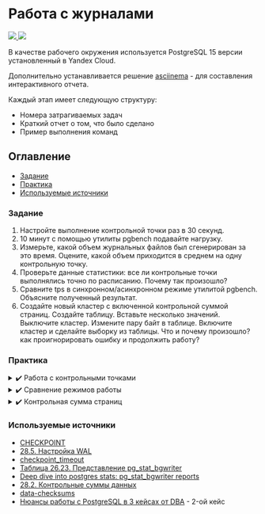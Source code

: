 # Работа с журналами

<p align="left">
    <a href="https://yandex.cloud/ru/" target="blank">
        <img src="https://img.shields.io/badge/Ubuntu-E95420?style=for-the-badge&logo=ubuntu&logoColor=white" />
    </a>
    <a href="https://www.postgresql.org/" target="blank">
        <img src="https://img.shields.io/badge/postgres-%23316192.svg?style=for-the-badge&logo=postgresql&logoColor=white"/>
    </a>
</p>

В качестве рабочего окружения используется PostgreSQL 15 версии установленный в Yandex Cloud.

Дополнительно устанавливается решение [asciinema](https://asciinema.org/) - для составления интерактивного отчета.

Каждый этап имеет следующую структуру:

* Номера затрагиваемых задач
* Краткий отчет о том, что было сделано
* Пример выполнения команд

## Оглавление

- [Задание](#задание)
- [Практика](#практика)
- [Используемые источники](#используемые-источники)

### Задание

1. Настройте выполнение контрольной точки раз в 30 секунд.
2. 10 минут c помощью утилиты pgbench подавайте нагрузку.
3. Измерьте, какой объем журнальных файлов был сгенерирован за это время. Оцените, какой объем приходится в среднем на
   одну контрольную точку.
4. Проверьте данные статистики: все ли контрольные точки выполнялись точно по расписанию. Почему так произошло?
5. Сравните tps в синхронном/асинхронном режиме утилитой pgbench. Объясните полученный результат.
6. Создайте новый кластер с включенной контрольной суммой страниц. Создайте таблицу. Вставьте несколько значений.
   Выключите кластер. Измените пару байт в таблице. Включите кластер и сделайте выборку из таблицы. Что и почему
   произошло? как проигнорировать ошибку и продолжить работу?

### Практика

<details>
  <summary> ✔️ Работа с контрольными точками</summary>

**Затрагиваемые задачи**: 1 - 4

**Выполнение задания**:

* В ходе выполнения задания, был установлен PostgreSQL 15 в Yandex Cloud.
* Перед запуском теста объем журнальных файлов был равен **17M**.
* Была создана база для проведения тестирования посредствам `pgbench`.
* Был запущен тест производительности, подающий нагрузку в течение **10 минут**.
* В результате работы, объем журнальных файлов вырос до **65M**.
* Статистика представлена ниже:
    
    | param                 |                         value |
    |-----------------------|------------------------------:|
    | checkpoints_timed     |                            22 |
    | checkpoints_req       |                             1 |
    | checkpoint_write_time |                        537602 |
    | checkpoint_sync_time  |                           523 |
    | buffers_checkpoint    |                         39876 |
    | buffers_clean         |                             0 |
    | maxwritten_clean      |                             0 |
    | buffers_backend       |                          3742 |
    | buffers_backend_fsync |                             0 |
    | buffers_alloc         |                          4555 |
    | stats_reset           | 2024-05-23 18:06:49.204361+00 |

Посредствам [cкрипта](https://gist.github.com/lesovsky/4587d70f169739c01d4525027c087d14) на одну контрольную точку
приходится: **5,28 MB**. *К сожалению, выполнение скрипта не попало в отчет*

В результате применимых настроек, видно наложение контрольных точек, что говорит об отсутствии необходимости в их частом запуске.

[![asciicast](https://asciinema.org/a/9qyfNDOyLzsz1Yof7wJN9rCnm.svg)](https://asciinema.org/a/9qyfNDOyLzsz1Yof7wJN9rCnm)

</details>

<details>
  <summary> ✔️ Сравнение режимов работы</summary>

**Затрагиваемые задачи**: 5

**Выполнение задания**:

* В ходе выполнения задания, были запущены 2 теста в разных режимах работы, статистика представлена ниже:

| param                                     | on         | off         |
|-------------------------------------------|------------|-------------|
| number of transactions actually processed | 13258      | 53887       |
| latency average                           | 2.263 ms   | 0.557 ms    |
| initial connection time                   | 3.433 ms   | 3.744 ms    |
| tps                                       | 441.966275 | 1796.429144 |

Из таблицы видно, что работа в асинхронном режиме обеспечивает более высокую производительность по количеству транзакций. Данный результат объясняется отсутствие ожидания записи в WAL.

[![asciicast](https://asciinema.org/a/GPyiZiynGFY92SR8uHpZzzDub.svg)](https://asciinema.org/a/GPyiZiynGFY92SR8uHpZzzDub)

</details>


<details>
  <summary> ✔️ Контрольная сумма страниц</summary>

**Затрагиваемые задачи**: 6

**Выполнение задания**:

* В ходе выполнения задания, был создан тестовый кластер с включенной контрольной суммой страниц и таблицей `test`.
* По средства утилиты `dd` были изменены байты в записи таблицы `test`.
* При попытке прочитать данные из таблицы было возвращено 0 записей. Данное поведение объясняется тем, при создании кластера был использован флаг `--data-checksums`, который гарантирует целостность данных на уровне байтов в файлах.

Способы решения:
* использование флага `ignore_checksum_failure`, который предупредит о несовпадении контрольной суммы данных, но позволит выполнить запрос;
* очистка таблицы посредствам команды `vacuum full`.

P.s. Использование данных методов не сможет восстановить битые данные.

[![asciicast](https://asciinema.org/a/yMS8zNz4Z8uEZCyCeI34BxWQu.svg)](https://asciinema.org/a/yMS8zNz4Z8uEZCyCeI34BxWQu)

</details>

### Используемые источники

* [CHECKPOINT](https://postgrespro.ru/docs/postgrespro/15/sql-checkpoint)
* [28.5. Настройка WAL](https://postgrespro.ru/docs/postgrespro/15/wal-configuration)
* [checkpoint_timeout](https://postgrespro.ru/docs/postgrespro/15/runtime-config-wal#GUC-CHECKPOINT-TIMEOUT)
* [Таблица 26.23. Представление pg_stat_bgwriter](https://postgrespro.ru/docs/postgrespro/15/monitoring-stats#MONITORING-PG-STAT-BGWRITER-VIEW)
* [Deep dive into postgres stats: pg_stat_bgwriter reports](https://dataegret.com/2017/03/deep-dive-into-postgres-stats-pg_stat_bgwriter-reports/)
* [28.2. Контрольные суммы данных](https://postgrespro.ru/docs/postgrespro/15/checksums)
* [data-checksums](https://postgrespro.ru/docs/postgrespro/15/app-initdb#APP-INITDB-DATA-CHECKSUMS)
* [Нюансы работы с PostgreSQL в 3 кейсах от DBA](https://habr.com/ru/companies/slurm/articles/574724/) - 2-ой кейс